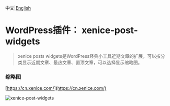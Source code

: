 中文|[English](README.md)

# WordPress插件： xenice-post-widgets
> xenice posts widgets是WordPress经典小工具近期文章的扩展，可以按分类显示近期文章、最热文章、置顶文章，可以选择显示缩略图。 

### 缩略图

[https://cn.xenice.com/](https://cn.xenice.com/)

![xenice-post-widgets](https://raw.githubusercontent.com/xenice/xenice-post-widgets/master/screenshot_cn.png)